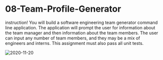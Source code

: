 # 08-Team-Profile-Generator

instruction!
You will build a software engineering team generator command line application. The application will prompt the user for information about the team manager and then information about the team members. The user can input any number of team members, and they may be a mix of engineers and interns. This assignment must also pass all unit tests.

![2020-11-20](https://user-images.githubusercontent.com/67846486/99769309-be0a3600-2acb-11eb-9a5f-3065c6a11c32.png)
